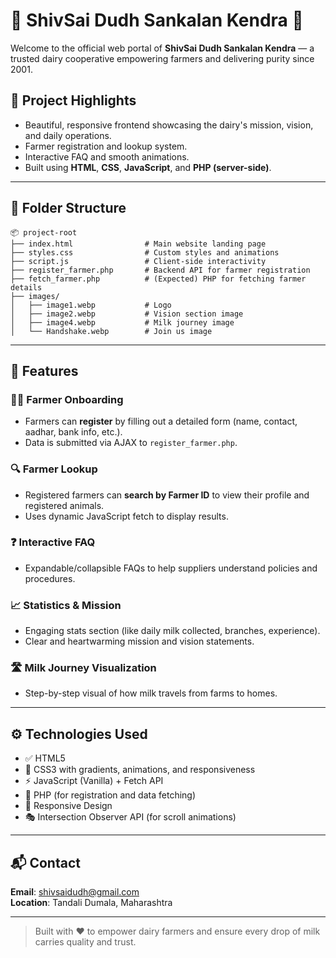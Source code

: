 # 🐄 ShivSai Dudh Sankalan Kendra 🌿

Welcome to the official web portal of **ShivSai Dudh Sankalan Kendra** — a trusted dairy cooperative empowering farmers and delivering purity since 2001.

## 🌟 Project Highlights

- Beautiful, responsive frontend showcasing the dairy's mission, vision, and daily operations.
- Farmer registration and lookup system.
- Interactive FAQ and smooth animations.
- Built using **HTML**, **CSS**, **JavaScript**, and **PHP (server-side)**.

---

## 📁 Folder Structure

```
📦 project-root
├── index.html                # Main website landing page
├── styles.css                # Custom styles and animations
├── script.js                 # Client-side interactivity
├── register_farmer.php       # Backend API for farmer registration
├── fetch_farmer.php          # (Expected) PHP for fetching farmer details
├── images/
│   ├── image1.webp           # Logo
│   ├── image2.webp           # Vision section image
│   ├── image4.webp           # Milk journey image
│   └── Handshake.webp        # Join us image
```

---

## 🚀 Features

### 🧑‍🌾 Farmer Onboarding
- Farmers can **register** by filling out a detailed form (name, contact, aadhar, bank info, etc.).
- Data is submitted via AJAX to `register_farmer.php`.

### 🔍 Farmer Lookup
- Registered farmers can **search by Farmer ID** to view their profile and registered animals.
- Uses dynamic JavaScript fetch to display results.

### ❓ Interactive FAQ
- Expandable/collapsible FAQs to help suppliers understand policies and procedures.

### 📈 Statistics & Mission
- Engaging stats section (like daily milk collected, branches, experience).
- Clear and heartwarming mission and vision statements.

### 🛣️ Milk Journey Visualization
- Step-by-step visual of how milk travels from farms to homes.

---

## ⚙️ Technologies Used

- ✅ HTML5
- 🎨 CSS3 with gradients, animations, and responsiveness
- ⚡ JavaScript (Vanilla) + Fetch API
- 🐘 PHP (for registration and data fetching)
- 📱 Responsive Design
- 🎭 Intersection Observer API (for scroll animations)

---

## 📬 Contact

**Email**: [shivsaidudh@gmail.com](mailto:shivsaidudh@gmail.com)  
**Location**: Tandali Dumala, Maharashtra  

---

> Built with ❤️ to empower dairy farmers and ensure every drop of milk carries quality and trust.
